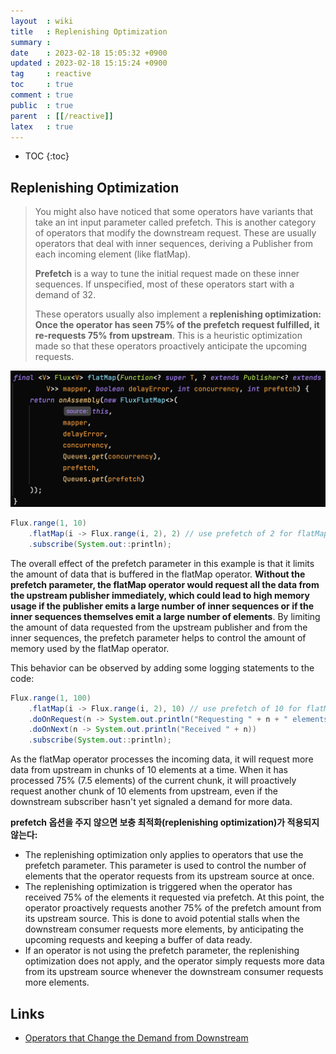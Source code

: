 ```yaml
---
layout  : wiki
title   : Replenishing Optimization
summary : 
date    : 2023-02-18 15:05:32 +0900
updated : 2023-02-18 15:15:24 +0900
tag     : reactive
toc     : true
comment : true
public  : true
parent  : [[/reactive]]
latex   : true
---
```

* TOC
{:toc}

## Replenishing Optimization

> You might also have noticed that some operators have variants that take an int input parameter called prefetch. This is another category of operators that modify the downstream request. These are usually operators that deal with inner sequences, deriving a Publisher from each incoming element (like flatMap).
>
> __Prefetch__ is a way to tune the initial request made on these inner sequences. If unspecified, most of these operators start with a demand of 32.
>
> These operators usually also implement a __replenishing optimization: Once the operator has seen 75% of the prefetch request fulfilled, it re-requests 75% from upstream__. This is a heuristic optimization made so that these operators proactively anticipate the upcoming requests.

![](/resource/wiki/reactive-replenishing-optimization/prefetch.png)

```java
Flux.range(1, 10)
    .flatMap(i -> Flux.range(i, 2), 2) // use prefetch of 2 for flatMap
    .subscribe(System.out::println);
```

The overall effect of the prefetch parameter in this example is that it limits the amount of data that is buffered in the flatMap operator. 
__Without the prefetch parameter, the flatMap operator would request all the data from the upstream publisher immediately, which could lead to high memory usage if the publisher emits a large number of inner sequences or if the inner sequences themselves emit a large number of elements__. By limiting the amount of data requested from the upstream publisher and from the inner sequences, the prefetch parameter helps to control the amount of memory used by the flatMap operator.

This behavior can be observed by adding some logging statements to the code:

```java
Flux.range(1, 100)
    .flatMap(i -> Flux.range(i, 2), 10) // use prefetch of 10 for flatMap
    .doOnRequest(n -> System.out.println("Requesting " + n + " elements"))
    .doOnNext(n -> System.out.println("Received " + n))
    .subscribe(System.out::println);
```

As the flatMap operator processes the incoming data, it will request more data from upstream in chunks of 10 elements at a time. When it has processed 75% (7.5 elements) of the current chunk, it will proactively request another chunk of 10 elements from upstream, even if the downstream subscriber hasn't yet signaled a demand for more data.

__prefetch 옵션을 주지 않으면 보충 최적화(replenishing optimization)가 적용되지 않는다:__
- The replenishing optimization only applies to operators that use the prefetch parameter. This parameter is used to control the number of elements that the operator requests from its upstream source at once.
- The replenishing optimization is triggered when the operator has received 75% of the elements it requested via prefetch. At this point, the operator proactively requests another 75% of the prefetch amount from its upstream source. This is done to avoid potential stalls when the downstream consumer requests more elements, by anticipating the upcoming requests and keeping a buffer of data ready.
- If an operator is not using the prefetch parameter, the replenishing optimization does not apply, and the operator simply requests more data from its upstream source whenever the downstream consumer requests more elements.

## Links

- [Operators that Change the Demand from Downstream](https://projectreactor.io/docs/core/release/reference/#_operators_that_change_the_demand_from_downstream)